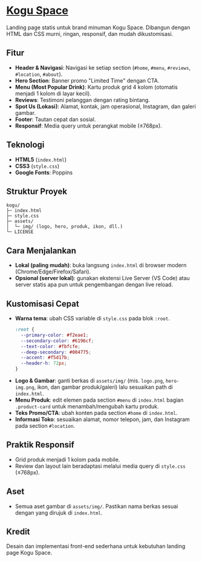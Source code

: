 # [Kogu Space](https://koguspace.netlify.app)

Landing page statis untuk brand minuman Kogu Space. Dibangun dengan HTML dan CSS murni, ringan, responsif, dan mudah dikustomisasi.

## Fitur

- **Header & Navigasi**: Navigasi ke setiap section (`#home`, `#menu`, `#reviews`, `#location`, `#about`).
- **Hero Section**: Banner promo "Limited Time" dengan CTA.
- **Menu (Most Popular Drink)**: Kartu produk grid 4 kolom (otomatis menjadi 1 kolom di layar kecil).
- **Reviews**: Testimoni pelanggan dengan rating bintang.
- **Spot Us (Lokasi)**: Alamat, kontak, jam operasional, Instagram, dan galeri gambar.
- **Footer**: Tautan cepat dan sosial.
- **Responsif**: Media query untuk perangkat mobile (≤768px).

## Teknologi

- **HTML5** (`index.html`)
- **CSS3** (`style.css`)
- **Google Fonts**: Poppins

## Struktur Proyek

```
kogu/
├─ index.html
├─ style.css
├─ assets/
│  └─ img/ (logo, hero, produk, ikon, dll.)
└─ LICENSE
```

## Cara Menjalankan

- **Lokal (paling mudah)**: buka langsung `index.html` di browser modern (Chrome/Edge/Firefox/Safari).
- **Opsional (server lokal)**: gunakan ekstensi Live Server (VS Code) atau server statis apa pun untuk pengembangan dengan live reload.

## Kustomisasi Cepat

- **Warna tema**: ubah CSS variable di `style.css` pada blok `:root`.
  ```css
  :root {
    --primary-color: #f2eae1;
    --secondary-color: #6196cf;
    --text-color: #fbfcfe;
    --deep-secondary: #004775;
    --accent: #f5d17b;
    --header-h: 72px;
  }
  ```
- **Logo & Gambar**: ganti berkas di `assets/img/` (mis. `logo.png`, `hero-img.png`, ikon, dan gambar produk/galeri) lalu sesuaikan path di `index.html`.
- **Menu Produk**: edit elemen pada section `#menu` di `index.html` bagian `.product-card` untuk menambah/mengubah kartu produk.
- **Teks Promo/CTA**: ubah konten pada section `#home` di `index.html`.
- **Informasi Toko**: sesuaikan alamat, nomor telepon, jam, dan Instagram pada section `#location`.

## Praktik Responsif

- Grid produk menjadi 1 kolom pada mobile.
- Review dan layout lain beradaptasi melalui media query di `style.css` (≤768px).

## Aset

- Semua aset gambar di `assets/img/`. Pastikan nama berkas sesuai dengan yang dirujuk di `index.html`.

## Kredit

Desain dan implementasi front-end sederhana untuk kebutuhan landing page Kogu Space.
